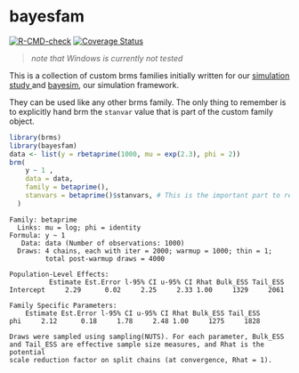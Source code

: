 # bayesfam

<!-- badges: start -->
[![R-CMD-check](https://github.com/sims1253/bayesfam/actions/workflows/R-CMD-check.yaml/badge.svg)](https://github.com/sims1253/bayesfam/actions/workflows/R-CMD-check.yaml)
[![Coverage
Status](https://codecov.io/github/sims1253/bayesfam/coverage.svg?branch=master)](https://codecov.io/github/sims1253/bayesfam?branch=master)
<!-- badges: end -->
> *note that Windows is currently not tested*

This is a collection of custom brms families initially written for our [simulation study ](https://arxiv.org/abs/2210.06927) and [bayesim](https://github.com/sims1253/bayesim), our simulation framework.

They can be used like any other brms family. The only thing to remember is to explicitly hand brm the `stanvar`
value that is part of the custom family object.
```r
library(brms)
library(bayesfam)
data <- list(y = rbetaprime(1000, mu = exp(2.3), phi = 2))
brm(
    y ~ 1 ,
    data = data,
    family = betaprime(),
    stanvars = betaprime()$stanvars, # This is the important part to remember
  )

```

```
Family: betaprime 
  Links: mu = log; phi = identity 
Formula: y ~ 1 
   Data: data (Number of observations: 1000) 
  Draws: 4 chains, each with iter = 2000; warmup = 1000; thin = 1;
         total post-warmup draws = 4000

Population-Level Effects: 
          Estimate Est.Error l-95% CI u-95% CI Rhat Bulk_ESS Tail_ESS
Intercept     2.29      0.02     2.25     2.33 1.00     1329     2061

Family Specific Parameters: 
    Estimate Est.Error l-95% CI u-95% CI Rhat Bulk_ESS Tail_ESS
phi     2.12      0.18     1.78     2.48 1.00     1275     1828

Draws were sampled using sampling(NUTS). For each parameter, Bulk_ESS
and Tail_ESS are effective sample size measures, and Rhat is the potential
scale reduction factor on split chains (at convergence, Rhat = 1).
```
